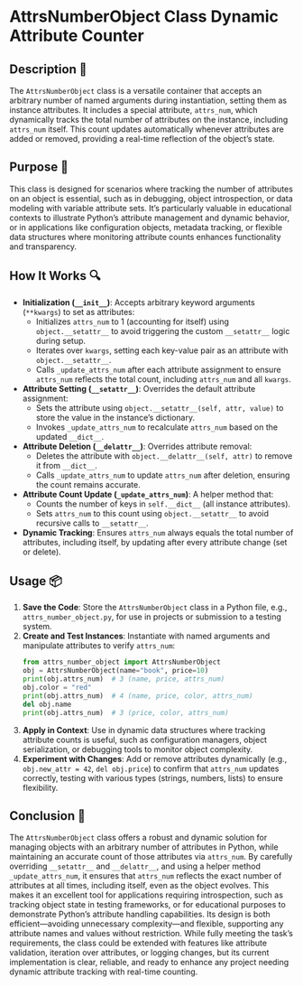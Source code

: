 # AttrsNumberObject Class Dynamic Attribute Counter

## Description 📝

The `AttrsNumberObject` class is a versatile container that accepts an arbitrary number of named arguments during instantiation, setting them as instance attributes.
It includes a special attribute, `attrs_num`, which dynamically tracks the total number of attributes on the instance, including `attrs_num` itself.
This count updates automatically whenever attributes are added or removed, providing a real-time reflection of the object’s state.

## Purpose 🎯

This class is designed for scenarios where tracking the number of attributes on an object is essential, such as in debugging, object introspection, or data modeling with variable attribute sets.
It’s particularly valuable in educational contexts to illustrate Python’s attribute management and dynamic behavior, or in applications like configuration objects, metadata tracking, or flexible data structures where monitoring attribute counts enhances functionality and transparency.

## How It Works 🔍

-   **Initialization (`__init__`)**: Accepts arbitrary keyword arguments (`**kwargs`) to set as attributes:
    -   Initializes `attrs_num` to 1 (accounting for itself) using `object.__setattr__` to avoid triggering the custom `__setattr__` logic during setup.
    -   Iterates over `kwargs`, setting each key-value pair as an attribute with `object.__setattr__`.
    -   Calls `_update_attrs_num` after each attribute assignment to ensure `attrs_num` reflects the total count, including `attrs_num` and all `kwargs`.
-   **Attribute Setting (`__setattr__`)**: Overrides the default attribute assignment:
    -   Sets the attribute using `object.__setattr__(self, attr, value)` to store the value in the instance’s dictionary.
    -   Invokes `_update_attrs_num` to recalculate `attrs_num` based on the updated `__dict__`.
-   **Attribute Deletion (`__delattr__`)**: Overrides attribute removal:
    -   Deletes the attribute with `object.__delattr__(self, attr)` to remove it from `__dict__`.
    -   Calls `_update_attrs_num` to update `attrs_num` after deletion, ensuring the count remains accurate.
-   **Attribute Count Update (`_update_attrs_num`)**: A helper method that:
    -   Counts the number of keys in `self.__dict__` (all instance attributes).
    -   Sets `attrs_num` to this count using `object.__setattr__` to avoid recursive calls to `__setattr__`.
-   **Dynamic Tracking**: Ensures `attrs_num` always equals the total number of attributes, including itself, by updating after every attribute change (set or delete).

## Usage 📦

1. **Save the Code**: Store the `AttrsNumberObject` class in a Python file, e.g., `attrs_number_object.py`, for use in projects or submission to a testing system.
2. **Create and Test Instances**: Instantiate with named arguments and manipulate attributes to verify `attrs_num`:
    ```python
    from attrs_number_object import AttrsNumberObject
    obj = AttrsNumberObject(name="book", price=10)
    print(obj.attrs_num)  # 3 (name, price, attrs_num)
    obj.color = "red"
    print(obj.attrs_num)  # 4 (name, price, color, attrs_num)
    del obj.name
    print(obj.attrs_num)  # 3 (price, color, attrs_num)
    ```
3. **Apply in Context**: Use in dynamic data structures where tracking attribute counts is useful, such as configuration managers, object serialization, or debugging tools to monitor object complexity.
4. **Experiment with Changes**: Add or remove attributes dynamically (e.g., `obj.new_attr = 42`, `del obj.price`) to confirm that `attrs_num` updates correctly, testing with various types (strings, numbers, lists) to ensure flexibility.

## Conclusion 🚀

The `AttrsNumberObject` class offers a robust and dynamic solution for managing objects with an arbitrary number of attributes in Python, while maintaining an accurate count of those attributes via `attrs_num`.
By carefully overriding `__setattr__` and `__delattr__`, and using a helper method `_update_attrs_num`, it ensures that `attrs_num` reflects the exact number of attributes at all times, including itself, even as the object evolves.
This makes it an excellent tool for applications requiring introspection, such as tracking object state in testing frameworks, or for educational purposes to demonstrate Python’s attribute handling capabilities.
Its design is both efficient—avoiding unnecessary complexity—and flexible, supporting any attribute names and values without restriction.
While fully meeting the task’s requirements, the class could be extended with features like attribute validation, iteration over attributes, or logging changes, but its current implementation is clear, reliable, and ready to enhance any project needing dynamic attribute tracking with real-time counting.
